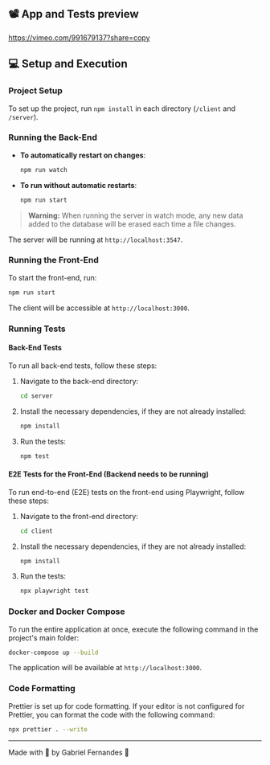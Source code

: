 
## 📽️ App and  Tests preview 

https://vimeo.com/991679137?share=copy


## 💻 Setup and Execution

### Project Setup

To set up the project, run `npm install` in each directory (`/client` and `/server`).

### Running the Back-End

- **To automatically restart on changes**:
  ```bash
  npm run watch
  ```
- **To run without automatic restarts**:
  ```bash
  npm run start
  ```

> **Warning:** When running the server in watch mode, any new data added to the database will be erased each time a file changes.

The server will be running at `http://localhost:3547`.

### Running the Front-End

To start the front-end, run:
```bash
npm run start
```

The client will be accessible at `http://localhost:3000`.

### Running Tests

#### Back-End Tests

To run all back-end tests, follow these steps:

1. Navigate to the back-end directory:
   ```bash
   cd server
   ```

2. Install the necessary dependencies, if they are not already installed:
   ```bash
   npm install
   ```

3. Run the tests:
   ```bash
   npm test
   ```

#### E2E Tests for the Front-End (Backend needs to be running)

To run end-to-end (E2E) tests on the front-end using Playwright, follow these steps:

1. Navigate to the front-end directory:
   ```bash
   cd client
   ```

2. Install the necessary dependencies, if they are not already installed:
   ```bash
   npm install
   ```

3. Run the tests:
   ```bash
   npx playwright test
   ```

### Docker and Docker Compose

To run the entire application at once, execute the following command in the project's main folder:

```bash
docker-compose up --build
```

The application will be available at `http://localhost:3000`.

### Code Formatting

Prettier is set up for code formatting. If your editor is not configured for Prettier, you can format the code with the following command:

```bash
npx prettier . --write
```

---

Made with 🧡 by Gabriel Fernandes 👋